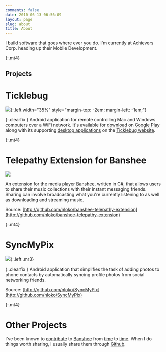 ```yaml
---
comments: false
date: 2010-06-13 06:56:09
layout: page
slug: about 
title: About
---
```



I build software that goes where ever you do. I'm currently at Achievers Corp. heading up their Mobile Development.

{:.mt4}
## Projects

# Ticklebug 

![](http://dl.dropbox.com/u/6578423/gnexus.png){:.left width="35%" style="margin-top: -2em; margin-left: -1em;"}

{:.clearfix }
Android application for remote controlling Mac and Windows computers over a WiFi network. It's available for [download](https://play.google.com/store/apps/details?id=com.nloko.android.ticklebug) on [Google Play](http://play.google.com) along with its supporting [desktop applications](http://ticklebugapp.ca/downloads) on the [Ticklebug website](http://ticklebugapp.ca).
  
{:.mt4}
# Telepathy Extension for Banshee

![](http://lh4.ggpht.com/_d0oLVL7lqBw/Sos_FSm7xzI/AAAAAAAABKk/X6ftXxTQQto/s400/Contact%20Request.png)

An extension for the media player [Banshee](http://banshee.fm), written in C#, that allows users to share their music collections with their instant messaging friends. Sharing can involve broadcasting what you're currently listening to as well as downloading and streaming music.

Source: [http://github.com/nloko/banshee-telepathy-extension](http://github.com/nloko/banshee-telepathy-extension)
  
{:.mt4}
# SyncMyPix

![](http://lh4.ggpht.com/_d0oLVL7lqBw/TBR-caA2hqI/AAAAAAAABgI/xdrr7ZozvMw/s288/SyncMyPix3.png){:.left .mr3}

{:.clearfix }
Android application that simplifies the task of adding photos to phone contacts by automatically syncing profile photos from social networking friends.

Source: [http://github.com/nloko/SyncMyPix](http://github.com/nloko/SyncMyPix)

{:.mt4}
# Other Projects

I've been known to [contribute](http://git.gnome.org/browse/banshee/log/?qt=author&q=Loknath) to [Banshee](http://banshee-project.org/) from [time](http://banshee-project.org/download/archives/1-5-3/) to [time](http://mail.gnome.org/archives/commits-list/2009-November/msg01586.htm). When I do things worth sharing, I usually share them through [Github](http://github.com/nloko).

